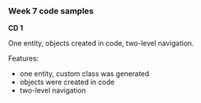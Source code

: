 ### Week 7 code samples

**CD 1**

One entity, objects created in code, two-level navigation.

Features:
- one entity, custom class was generated
- objects were created in code
- two-level navigation
